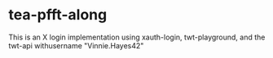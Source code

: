 # tea-pfft-along
This is an X login implementation using xauth-login, twt-playground, and the twt-api withusername "Vinnie.Hayes42"
